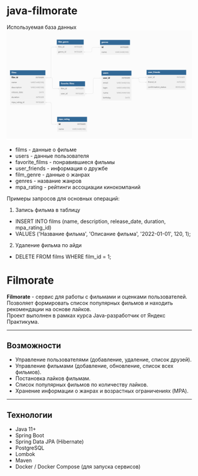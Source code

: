 # java-filmorate


Используемая база данных
![Схема базы данных](https://github.com/Vexvl/java-filmorate/raw/main/table.png)


- films - данные о фильме
- users - данные пользователя
- favorite_films - понравившиеся фильмы
- user_friends - информация о дружбе
- film_genre - данные о жанрах
- genres - название жанров
- mpa_rating - рейтинги ассоциации кинокомпаний

Примеры запросов для основных операций:

1) Запись фильма в таблицу
- INSERT INTO films (name, description, release_date, duration, mpa_rating_id)
- VALUES ('Название фильма', 'Описание фильма', '2022-01-01', 120, 1);

2) Удаление фильма по айди
- DELETE FROM films WHERE film_id = 1;


# Filmorate

**Filmorate** - сервис для работы с фильмами и оценками пользователей.  
Позволяет формировать список популярных фильмов и находить рекомендации на основе лайков.  
Проект выполнен в рамках курса Java-разработчик от Яндекс Практикума.

---

## Возможности

- Управление пользователями (добавление, удаление, список друзей).  
- Управление фильмами (добавление, обновление, список всех фильмов).  
- Постановка лайков фильмам.  
- Список популярных фильмов по количеству лайков.  
- Хранение информации о жанрах и возрастных ограничениях (MPA).  

---

## Технологии

- Java 11+  
- Spring Boot  
- Spring Data JPA (Hibernate)  
- PostgreSQL  
- Lombok  
- Maven  
- Docker / Docker Compose (для запуска сервисов)  
